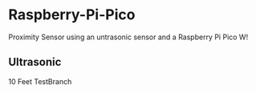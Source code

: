 # Raspberry-Pi-Pico
Proximity Sensor using an untrasonic sensor and a Raspberry Pi Pico W!

## Ultrasonic
10 Feet
TestBranch